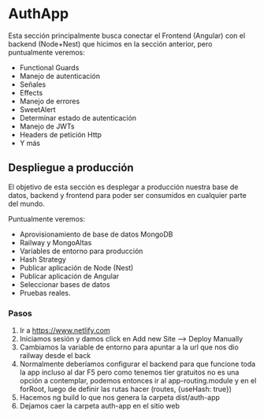 # AuthApp

Esta sección principalmente busca conectar el Frontend (Angular) con el backend (Node+Nest) que hicimos en la sección anterior, pero puntualmente veremos:

- Functional Guards
- Manejo de autenticación
- Señales
- Effects
- Manejo de errores
- SweetAlert
- Determinar estado de autenticación
- Manejo de JWTs
- Headers de petición Http
- Y más

## Despliegue a producción

El objetivo de esta sección es desplegar a producción nuestra base de datos, backend y frontend para poder ser consumidos en cualquier parte del mundo.

Puntualmente veremos:
- Aprovisionamiento de base de datos MongoDB
- Railway y MongoAltas
- Variables de entorno para producción
- Hash Strategy
- Publicar aplicación de Node (Nest)
- Publicar aplicación de Angular
- Seleccionar bases de datos
- Pruebas reales.

### Pasos
1. Ir a https://www.netlify.com
2. Iniciamos sesión y damos click en Add new Site --> Deploy Manually
3. Cambiamos la variable de entorno para apuntar a la url que nos dio railway desde el back
4. Normalmente deberíamos configurar el backend para que funcione toda la app incluso al dar F5 pero como tenemos tier gratuitos no es una opción a contemplar,
podemos entonces ir al app-routing.module y en el forRoot, luego de definir las rutas hacer (routes, {useHash: true})
5. Hacemos ng build lo que nos genera la carpeta dist/auth-app
6. Dejamos caer la carpeta auth-app en el sitio web

